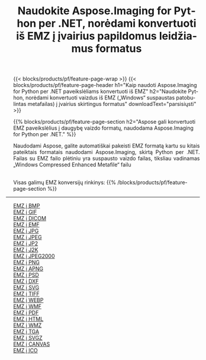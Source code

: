 ﻿---
title: Naudokite Aspose.Imaging for Python per .NET, norėdami konvertuoti iš EMZ į įvairius papildomus leidžiamus formatus 
weight: 3920
url: /lt/python-net/conversion/from/emz 
lang: lt
langdirlevel: 2
locales: zh-hans,ja,it,ru,de,es,fr,nl,id,lt,pl,pt,vi,tr,ko,zh-hant,ar,hi,th,sv,cs,uk,he
description: Galite greitai transformuoti iš EMZ(„Windows“ suspaustas patobulintas metafailas) į įvairius formatus naudodami Aspose.Imaging for Python per .NET.
---

{{< blocks/products/pf/feature-page-wrap >}}
{{< blocks/products/pf/feature-page-header h1="Kaip naudoti Aspose.Imaging for Python per .NET paveikslėliams konvertuoti iš EMZ" h2="Naudokite Python, norėdami konvertuoti vaizdus iš EMZ („Windows“ suspaustas patobulintas metafailas) į įvairius skirtingus formatus" downloadText="parsisiųsti" >}}


{{% blocks/products/pf/feature-page-section  h2="Aspose gali konvertuoti EMZ paveikslėlius į daugybę vaizdo formatų, naudodama Aspose.Imaging for Python per .NET." %}}
<p align=justify>Naudodami Aspose, galite automatiškai pakeisti EMZ formatą kartu su kitais pateiktais formatais naudodami Aspose.Imaging, skirtą Python per .NET. Failas su EMZ failo plėtiniu yra suspausto vaizdo failas, tiksliau vadinamas „Windows Compressed Enhanced Metafile“ failu</p>
<br/>
Visas galimų EMZ konversijų rinkinys:
{{% /blocks/products/pf/feature-page-section %}}
<div class="container-fluid productfamilypage bg-gray">
    <div class="convertypes bg-gray agp-content section">
        <div class="container">
		<hr style="margin-left:-20px;"/>
		<div class="row other-converters">
		    <div class='col-md-2 other-converter remove-lp remove-rp'><a href="/imaging/lt/python-net/conversion/emz-to-bmp" >EMZ į BMP</a></div><div class='col-md-2 other-converter remove-lp remove-rp'><a href="/imaging/lt/python-net/conversion/emz-to-gif" >EMZ į GIF</a></div><div class='col-md-2 other-converter remove-lp remove-rp'><a href="/imaging/lt/python-net/conversion/emz-to-dicom" >EMZ į DICOM</a></div><div class='col-md-2 other-converter remove-lp remove-rp'><a href="/imaging/lt/python-net/conversion/emz-to-emf" >EMZ į EMF</a></div><div class='col-md-2 other-converter remove-lp remove-rp'><a href="/imaging/lt/python-net/conversion/emz-to-jpg" >EMZ į JPG</a></div><div class='col-md-2 other-converter remove-lp remove-rp'><a href="/imaging/lt/python-net/conversion/emz-to-jpeg" >EMZ į JPEG</a></div><div class='col-md-2 other-converter remove-lp remove-rp'><a href="/imaging/lt/python-net/conversion/emz-to-jp2" >EMZ į JP2</a></div><div class='col-md-2 other-converter remove-lp remove-rp'><a href="/imaging/lt/python-net/conversion/emz-to-j2k" >EMZ į J2K</a></div><div class='col-md-2 other-converter remove-lp remove-rp'><a href="/imaging/lt/python-net/conversion/emz-to-jpeg2000" >EMZ į JPEG2000</a></div><div class='col-md-2 other-converter remove-lp remove-rp'><a href="/imaging/lt/python-net/conversion/emz-to-png" >EMZ į PNG</a></div><div class='col-md-2 other-converter remove-lp remove-rp'><a href="/imaging/lt/python-net/conversion/emz-to-apng" >EMZ į APNG</a></div><div class='col-md-2 other-converter remove-lp remove-rp'><a href="/imaging/lt/python-net/conversion/emz-to-psd" >EMZ į PSD</a></div><div class='col-md-2 other-converter remove-lp remove-rp'><a href="/imaging/lt/python-net/conversion/emz-to-dxf" >EMZ į DXF</a></div><div class='col-md-2 other-converter remove-lp remove-rp'><a href="/imaging/lt/python-net/conversion/emz-to-svg" >EMZ į SVG</a></div><div class='col-md-2 other-converter remove-lp remove-rp'><a href="/imaging/lt/python-net/conversion/emz-to-tiff" >EMZ į TIFF</a></div><div class='col-md-2 other-converter remove-lp remove-rp'><a href="/imaging/lt/python-net/conversion/emz-to-webp" >EMZ į WEBP</a></div><div class='col-md-2 other-converter remove-lp remove-rp'><a href="/imaging/lt/python-net/conversion/emz-to-wmf" >EMZ į WMF</a></div><div class='col-md-2 other-converter remove-lp remove-rp'><a href="/imaging/lt/python-net/conversion/emz-to-pdf" >EMZ į PDF</a></div><div class='col-md-2 other-converter remove-lp remove-rp'><a href="/imaging/lt/python-net/conversion/emz-to-html" >EMZ į HTML</a></div><div class='col-md-2 other-converter remove-lp remove-rp'><a href="/imaging/lt/python-net/conversion/emz-to-wmz" >EMZ į WMZ</a></div><div class='col-md-2 other-converter remove-lp remove-rp'><a href="/imaging/lt/python-net/conversion/emz-to-tga" >EMZ į TGA</a></div><div class='col-md-2 other-converter remove-lp remove-rp'><a href="/imaging/lt/python-net/conversion/emz-to-svgz" >EMZ į SVGZ</a></div><div class='col-md-2 other-converter remove-lp remove-rp'><a href="/imaging/lt/python-net/conversion/emz-to-canvas" >EMZ į CANVAS</a></div><div class='col-md-2 other-converter remove-lp remove-rp'><a href="/imaging/lt/python-net/conversion/emz-to-ico" >EMZ į ICO</a></div>
                </div>
        </div>
    </div>
</div>
<br/>

